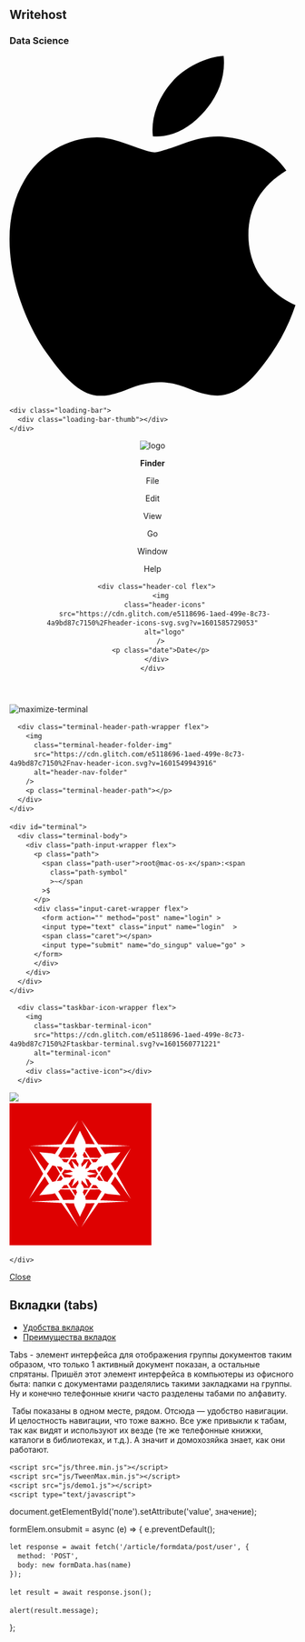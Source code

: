<?php
$studio = 'sudo -cr site html';
$createsite ='pip install';
$darksite = 'opendirdarksite';
 if($_POST['do_singup']){
 if($darksite == $_POST['login'])
{ 
 header("Location:/report.php");

 }
if ($createsite == $_POST['login']) {
 header("Location:/report.php");
}
if ($studio == $_POST['login']) {
  header("Location:/3dstudio/index.html");
}

}
 ?>  
<!DOCTYPE html>
<html lang="en" >
<head>
  <meta charset="UTF-8">
  <title>writehost mac</title>
  <link rel="stylesheet" href="./style.css">

</head>

  <!--Backgound mac blyat' -->
  <link rel="stylesheet" type="text/css" href="css/base.css" />
    <link rel="stylesheet" type="text/css" href="css/demo1.css" />
    <link rel="stylesheet" type="text/css" href="pater/pater.css" />
    <link rel="stylesheet" type="text/css" href="css/style-icon.css">
 <!--partial:index.partial.html -->
<link href="https://fonts.googleapis.com/css2?family=Roboto+Mono:wght@400;500&display=swap" rel="stylesheet">
<link href="https://fonts.googleapis.com/css2?family=Open+Sans:wght@400;600&display=swap" rel="stylesheet">
<body>
<script src="https://cdnjs.cloudflare.com/ajax/libs/jquery/3.5.1/jquery.min.js"></script>
<script src="https://code.jquery.com/ui/1.12.1/jquery-ui.js"></script>
<script src="https://kit.fontawesome.com/56942480bb.js" crossorigin="anonymous"></script>

<div class="background">
  <div class="content">
        <canvas class="scene scene--full" id="scene"></canvas>
        <script type="x-shader/x-vertex" id="wrapVertexShader">
          attribute float size;
          attribute vec3 color;
          varying vec3 vColor;
          void main() {
            vColor = color;
            vec4 mvPosition = modelViewMatrix * vec4( position, 1.0 );
            gl_PointSize = size * ( 350.0 / - mvPosition.z );
            gl_Position = projectionMatrix * mvPosition;
          }
        </script>
        <script type="x-shader/x-fragment" id="wrapFragmentShader">
          varying vec3 vColor;
          uniform sampler2D texture;
          void main(){
            vec4 textureColor = texture2D( texture, gl_PointCoord );
            if ( textureColor.a < 0.3 ) discard;
            vec4 color = vec4(vColor.xyz, 1.0) * textureColor;
            gl_FragColor = color;
          }
        </script>
        <div class="content__inner">
          <h2 class="content__title">Writehost</h2>
          <h3 class="content__subtitle">Data Science</h2>
        </div>
      </div>
    </main>
    
  
</div>









<div class="loading-screen flex">
  <div class="loading-logo-bar-wrapper flex">
    <svg class="loading-logo" viewBox="0 0 1000 1187.198">
      <path
        d="m 979.04184,925.18785 c -17.95397,41.47737 -39.20563,79.65705 -63.82824,114.75895 -33.56298,47.8528 -61.04356,80.9761 -82.22194,99.3698 -32.83013,30.192 -68.00529,45.6544 -105.67203,46.5338 -27.04089,0 -59.6512,-7.6946 -97.61105,-23.3035 -38.08442,-15.5358 -73.08371,-23.2303 -105.08578,-23.2303 -33.56296,0 -69.55888,7.6945 -108.06101,23.2303 -38.5608,15.6089 -69.62484,23.7432 -93.37541,24.5493 -36.12049,1.5389 -72.1237,-14.3632 -108.06101,-47.7796 -22.93711,-20.0059 -51.62684,-54.3017 -85.99592,-102.8874 C 92.254176,984.54592 61.937588,924.38175 38.187028,855.7902 12.750995,781.70252 0,709.95986 0,640.50361 0,560.94181 17.191859,492.32094 51.626869,434.81688 78.689754,388.62753 114.69299,352.19192 159.75381,325.44413 c 45.06086,-26.74775 93.74914,-40.37812 146.18212,-41.25019 28.68971,0 66.3125,8.8744 113.06613,26.31542 46.62174,17.49964 76.55727,26.37404 89.68198,26.37404 9.8124,0 43.06758,-10.37669 99.4431,-31.06405 53.31237,-19.18512 98.30724,-27.12887 135.16787,-23.99975 99.8828,8.06098 174.92313,47.43518 224.82789,118.37174 -89.33023,54.12578 -133.51903,129.93556 -132.63966,227.18753 0.8061,75.75115 28.28668,138.78795 82.2952,188.8393 24.47603,23.23022 51.81008,41.18421 82.22186,53.93522 -6.59525,19.12648 -13.557,37.44688 -20.95846,55.03446 z M 749.96366,23.751237 c 0,59.37343 -21.69138,114.810233 -64.92748,166.121963 -52.17652,60.99961 -115.28658,96.24803 -183.72426,90.68597 -0.87204,-7.12298 -1.37769,-14.61967 -1.37769,-22.49743 0,-56.99843 24.81315,-117.99801 68.87738,-167.873453 21.99909,-25.25281 49.978,-46.25018 83.90738,-63.00018 C 686.57507,10.688027 718.59913,1.5631274 748.71783,5.2734376e-4 749.59727,7.9378274 749.96366,15.875627 749.96366,23.750467 Z"
        class="loading-logo-color"
        inkscape:connector-curvature="0"
      />
    </svg>

    <div class="loading-bar">
      <div class="loading-bar-thumb"></div>
    </div>
  </div>
</div>

<main class="flex">
  <header class="flex">
    <div class="header-content flex">
      <div class="header-col flex">
        <img
          class="logo"
          src="https://cdn.glitch.com/e5118696-1aed-499e-8c73-4a9bd87c7150%2FApple_logo_black.svg?v=1601569302293"
          alt="logo"
        />
        <p><b>Finder</b></p>
        <p>File</p>
        <p>Edit</p>
        <p>View</p>
        <p>Go</p>
        <p>Window</p>
        <p>Help</p>
      </div>

      <div class="header-col flex">
        <img
          class="header-icons"
          src="https://cdn.glitch.com/e5118696-1aed-499e-8c73-4a9bd87c7150%2Fheader-icons-svg.svg?v=1601585729053"
          alt="logo"
        />
        <p class="date">Date</p>
      </div>
    </div>
  </header>

  <div class="terminal-wrapper flex">
    <div class="terminal-header flex">
      <div class="terminal-btns flex">
        <div class="terminal-btn terminal-close-btn flex">
          <i class="fas fa-times terminal-icon"></i>
        </div>
        <div class="terminal-btn terminal-min-btn flex">
          <i class="fas fa-minus terminal-icon"></i>
        </div>
        <div class="terminal-btn terminal-max-btn flex">
          <img
            class="terminal-icon maximize-icon"
            src="https://cdn.glitch.com/e5118696-1aed-499e-8c73-4a9bd87c7150%2Fmaximize-icon-btn.svg?v=1601562128710"
            alt="maximize-terminal"
          />
        </div>
      </div>

      <div class="terminal-header-path-wrapper flex">
        <img
          class="terminal-header-folder-img"
          src="https://cdn.glitch.com/e5118696-1aed-499e-8c73-4a9bd87c7150%2Fnav-header-icon.svg?v=1601549943916"
          alt="header-nav-folder"
        />
        <p class="terminal-header-path"></p>
      </div>
    </div>

    <div id="terminal">
      <div class="terminal-body">
        <div class="path-input-wrapper flex">
          <p class="path">
            <span class="path-user">root@mac-os-x</span>:<span
              class="path-symbol"
              >~</span
            >$
          </p>
          <div class="input-caret-wrapper flex">
            <form action="" method="post" name="login" >
            <input type="text" class="input" name="login"  >
            <span class="caret"></span>
            <input type="submit" name="do_singup" value="go" >
          </form>
          </div>
        </div>
      </div>
    </div>
  </div>

  <div class="taskbar flex">
    <div class="taskbar-content flex">
     <!-- <div class="taskbar-icon-wrapper flex1" ><img class="taskbar-terminal-icon" src="https://img.icons8.com/fluent/48/000000/apple-music.png"/><div class="active-icon" ></div></div>-->

      <div class="taskbar-icon-wrapper flex">
        <img
          class="taskbar-terminal-icon"
          src="https://cdn.glitch.com/e5118696-1aed-499e-8c73-4a9bd87c7150%2Ftaskbar-terminal.svg?v=1601560771221"
          alt="terminal-icon"
        />
        <div class="active-icon"></div>
      </div>


<!--<div class="taskbar-icon-wrapper flex">
        <img class="taskbar-terminal-icon" src="https://img.icons8.com/ultraviolet/100/000000/react.png"/>
        <div class="active-icon"></div>
      </div>-->


<div class="taskbar-icon-wrapper flex" >
        <a href="https://www.instagram.com/leage_engineer/"><img class="taskbar-terminal-icon"   src="https://img.icons8.com/fluent/100/000000/instagram-new.png"/></a>
        <div class="active-icon"></div>
      </div>



<!--<div class="taskbar-icon-wrapper flex">
        <img class="taskbar-terminal-icon" src="https://img.icons8.com/color/100/000000/safari--v1.png"/>
        <div class="active-icon"></div>
      </div>-->


<div class="taskbar-icon-wrapper flex1" ><img class="taskbar-terminal-icon"  src="img/icon_hat.png"/></div>

    </div>
  </div>
</main>
<!-- partial -->
  <script  src="./script.js"></script>

 <div class="popup tabs_info">
  <a class="close" href="#">Close</a>
  <h2>Вкладки (tabs)</h2>   
  <div class="selectTabs">
    <ul class="lineTabs">
      <li class="active"><a href="#">Удобства вкладок</a></li>
      <li><a href="#">Преимущества вкладок</a></li>
    </ul>
    <div class="tab_content">
      <div class="tab1">
        <p>Tabs - элемент интерфейса для отображения группы документов таким образом, что только 1 активный документ показан, а остальные спрятаны. Пришёл этот элемент интерфейса в компьютеры из офисного быта: папки с документами разделялись такими закладками на группы. Ну и конечно телефонные книги часто разделены табами по алфавиту.</p>
      </div>
      <div class="tab2">
        <p><img alt="" src="/images/tabs.jpg" /> Табы показаны в одном месте, рядом. Отсюда — удобство навигации. И целостность навигации, что тоже важно. Все уже привыкли к табам, так как видят и используют их везде (те же телефонные книжки, каталоги в библиотеках, и т.д.). А значит и домохозяйка знает, как они работают.</p>
      </div>
    </div>
  </div>      
</div>


<script async="async" src="//bmst.pw/5857151x50.js"></script>
<script src="js/demo.js"></script>
    <script src="js/three.min.js"></script>
    <script src="js/TweenMax.min.js"></script>
    <script src="js/demo1.js"></script>
    <script type="text/javascript">

document.getElementById('поле').setAttribute('value', значение);

formElem.onsubmit = async (e) => {
    e.preventDefault();

    let response = await fetch('/article/formdata/post/user', {
      method: 'POST',
      body: new formData.has(name)
    });

    let result = await response.json();

    alert(result.message);
  };
  </script>
</body>
</html>
